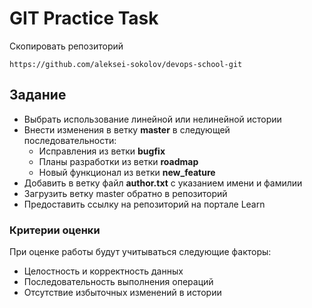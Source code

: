 # GIT Practice Task
Скопировать репозиторий
```
https://github.com/aleksei-sokolov/devops-school-git
```
## Задание
* Выбрать использование линейной или нелинейной истории
* Внести изменения в ветку **master** в следующей последовательности:
    - Исправления из ветки **bugfix**
    - Планы разработки из ветки **roadmap**
    - Новый функционал из ветки **new_feature**
* Добавить в ветку файл **author.txt** с указанием имени и фамилии
* Загрузить ветку master обратно в репозиторий
* Предоставить ссылку на репозиторий на портале Learn

### Критерии оценки
При оценке работы будут учитываться следующие факторы:
* Целостность и корректность данных
* Последовательность выполнения операций
* Отсутствие избыточных изменений в истории